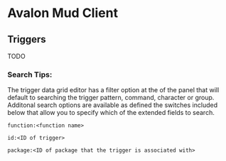 # Avalon Mud Client

## Triggers

TODO

### Search Tips:
The trigger data grid editor has a filter option at the of the panel that will default to searching the trigger pattern, command, character or group.  Additonal search options are available as defined the switches included below that allow you to specify which of the extended fields to search.

```
function:<function name>
```
```
id:<ID of trigger>
```
```
package:<ID of package that the trigger is associated with>
```
